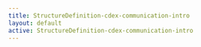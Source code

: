 ```yaml
---
title: StructureDefinition-cdex-communication-intro
layout: default
active: StructureDefinition-cdex-communication-intro
---
```


